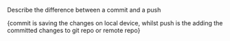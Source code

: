 Describe the difference between a commit and a push

{commit is saving the changes on local device, whilst push is the adding the committed changes to git repo or remote repo}
